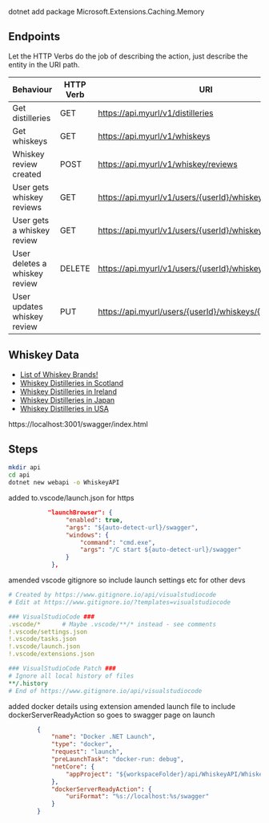 
dotnet add package Microsoft.Extensions.Caching.Memory

## Endpoints

Let the HTTP Verbs do the job of describing the action, just describe the entity in the URI path.

| Behaviour  | HTTP Verb  | URI |
|---|---|---|
|  Get distilleries |  GET |  https://api.myurl/v1/distilleries |
|  Get whiskeys|  GET |  https://api.myurl/v1/whiskeys |
|  Whiskey review created |  POST |  https://api.myurl/v1/whiskey/reviews |
|  User gets whiskey reviews |  GET |  https://api.myurl/v1/users/{userId}/whiskeys |
|  User gets a whiskey review |  GET |  https://api.myurl/v1/users/{userId}/whiskeys/{whiskeyId} |
|  User deletes a whiskey review |  DELETE |  https://api.myurl/v1/users/{userId}/whiskeys/{whiskeyId} |
|  User updates whiskey review |  PUT | https://api.myurl/users/{userId}/whiskeys/{whiskeyId} |

## Whiskey Data

* [List of Whiskey Brands!](https://en.wikipedia.org/wiki/List_of_whisky_brands#)
* [Whiskey Distilleries in Scotland](https://en.wikipedia.org/wiki/List_of_whisky_distilleries_in_Scotland)
* [Whiskey Distilleries in Ireland](https://en.wikipedia.org/wiki/Irish_whiskey#Current_distilleries)
* [Whiskey Distilleries in Japan](https://en.wikipedia.org/wiki/Japanese_whisky#Distilleries)
* [Whiskey Distilleries in USA](https://en.wikipedia.org/wiki/Japanese_whisky#Distilleries)

https://localhost:3001/swagger/index.html

## Steps

```bash
mkdir api
cd api
dotnet new webapi -o WhiskeyAPI
```

added to.vscode/launch.json for https

```json
           "launchBrowser": {
                "enabled": true,
                "args": "${auto-detect-url}/swagger",
                "windows": {
                    "command": "cmd.exe",
                    "args": "/C start ${auto-detect-url}/swagger"
                }
            },
```

amended vscode gitignore so include launch settings etc for other devs

```yaml
# Created by https://www.gitignore.io/api/visualstudiocode
# Edit at https://www.gitignore.io/?templates=visualstudiocode

### VisualStudioCode ###
.vscode/*      # Maybe .vscode/**/* instead - see comments
!.vscode/settings.json
!.vscode/tasks.json
!.vscode/launch.json
!.vscode/extensions.json

### VisualStudioCode Patch ###
# Ignore all local history of files
**/.history
# End of https://www.gitignore.io/api/visualstudiocode
```

added docker details using extension
amended launch file to include dockerServerReadyAction so goes to swagger page on launch

```json
        {
            "name": "Docker .NET Launch",
            "type": "docker",
            "request": "launch",
            "preLaunchTask": "docker-run: debug",
            "netCore": {
                "appProject": "${workspaceFolder}/api/WhiskeyAPI/WhiskeyAPI.csproj"
            },
            "dockerServerReadyAction": {                
                "uriFormat": "%s://localhost:%s/swagger"
            } 
        }
```
